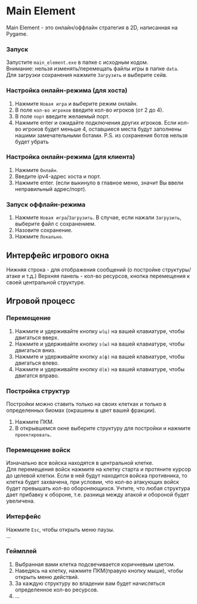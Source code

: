 # Main Element

Main Element - это онлайн/оффлайн стратегия в 2D, написанная на Pygame.

### Запуск
Запустите `main_element.exe` в папке c исходным кодом.\
Внимание: нельзя изменять/перемещать файлы игры в папке `data`.\
Для загрузки сохранения нажмите `Загрузить` и выберите сейв.

### Настройка онлайн-режима (для хоста)
1. Нажмите `Новая игра` и выберите режим онлайн.
2. В поле `кол-во игроков` введите кол-во игроков (от 2 до 4).
3. В поле `порт` введите желаемый порт.
4. Нажмите enter и ожидайте подключения других игроков.
Если кол-во игроков будет меньше 4, оставшиеся места будут заполнены нашими замечательными ботами.
P.S. из сохранения ботов нельзя будет убрать

### Настройка онлайн-режима (для клиента)
1. Нажмите `Онлайн`.
2. Введите ipv4-адрес хоста и порт.
3. Нажмите enter. (если выкинуло в главное меню, значит Вы ввели неправильный адрес/порт).

### Запуск оффлайн-режима
1. Нажмите `Новая игра`/`Загрузить`. В случае, если нажали `Загрузить`, выберите файл с сохранением.
2. Назовите сохранение.
3. Нажмите `Локально`.

## Интерфейс игрового окна
Нижняя строка - для отображения сообщений (о постройке структуры/атаке и т.д.)
Верхняя панель - кол-во ресурсов, кнопка перемещения к своей центральной структуре.

## Игровой процесс
### Перемещение
1. Нажмите и удерживайте кнопку `w(ц)` на вашей клавиатуре, чтобы двигаться вверх.
2. Нажмите и удерживайте кнопку `s(ы)` на вашей клавиатуре, чтобы двигаться вниз.
3. Нажмите и удерживайте кнопку `a(ф)` на вашей клавиатуре, чтобы двигаться влево.
4. Нажмите и удерживайте кнопку `d(в)` на вашей клавиатуре, чтобы двигатся вправо.

### Постройка структур
Постройки можно ставить только на своих клетках и только в определенных биомах (окрашены в цвет вашей фракции).
1. Нажмите ПКМ.
2. В открывшемся окне выберите структуру для постройки и нажмите `проектировать`.

### Перемещение войск
Изначально все войска находятся в центральной клетке.\
Для перемещения войск нажмите на клетку старта и протяните курсор до целевой клетки. Если в ней будут находится войска противника, то клетка будет захвачена, при условии, что кол-во атакующих войск будет превышать кол-во обороняющихся. Учтите, что любая структура дает прибавку к обороне, т.е. разница между атакой и обороной будет увеличена.

### Интерфейс
Нажмите `Esc`, чтобы открыть меню паузы.\
...

### Геймплей
1. Выбранная вами клетка подсвечивается коричневым цветом.
2. Наведясь на клетку, нажмите ПКМ(правую кнопку мыши), чтобы открыть меню действий.
3. За каждую структуру во владении вам будет начисляться определенное кол-во ресурсов.
4. ...
